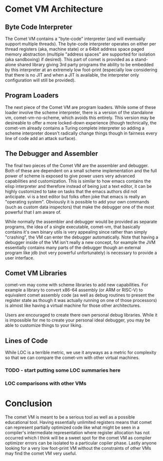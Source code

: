 # Comet VM Architecture

## Byte Code Interpreter

The Comet VM contains a "byte-code" interpreter (and will eventually
support multiple threads). The byte-code interpreter operates on
either per thread registers (aka, machine state) or a 64bit address
space paged memory abstraction (multiple "address spaces" are
supported for isolation (aka sandboxing) if desired). This part of
comet is provided as a stand-alone shared library giving 3rd party
programs the ability to be embedded by this interpreter at an
extremely low foot-print (especially low considering that there is no
JIT and when a JIT is available, the interpreter only configuration
will still be provided).

## Program Loaders

The next piece of the Comet VM are program loaders. While some of
these loader involve the scheme interpreter, there is a version of the
standalone vm, comet-vm-no-scheme, which avoids this entirely. This
version may be desireable to offer a more locked-down experience
(though technically, the comet-vm already contains a Turing complete
interpreter so adding a scheme interpreter doesn't radically change
things though in fairness every line of code add an attack surface).

## The Debugger and Assembler

The final two pieces of the Comet VM are the assembler and
debugger. Both of these are dependent on a small scheme implementation
and the full power of scheme is exposed to give power users very
advanced capabilities and customization. This is similar to how emacs
contains the elisp interpreter and therefore instead of being just a
text editor, it can be highly customized to take on tasks that the
emacs authors did not anticipate. vi is a text editor but folks often
joke that emacs is really an "operating system". Obviously it is
possible to add your own commands (such as custom data inspectors)
that make the debugger one of the most powerful that I am aware of.

While normally the assembler and debugger would be provided as
separate programs, the idea of a single executable, comet-vm, that
basically contains it's own binary utils is very appealing since
rather than simply "crashing", the VM can enter the debugger
automatically. Note that having a debugger inside of the VM isn't
really a new concept, for example the JVM essentially contains many
parts of the debugger though an external program like jdb (not very
powerful unfortunately) is necessary to provide a user interface.

## Comet VM Libraries

comet-vm may come with scheme libraries to add new capabilities. For
example a library to convert x86-64 assembly (or ARM or RISC-V) to
equivalent comet assembly code (as well as debug routines to present
the register state as though it was actually running on one of those
processors) is almost like having a virtual machine for those other
architectures.

Users are encouraged to create there own personal debug
libraries. While it is impossible for me to create your personal ideal
debugger, you may be able to customize things to your liking.

## Lines of Code

While LOC is a terrible metric, we use it anyways as a metric for
complexity so that we can compare the comet-vm with other virtual
machines.

### TODO - start putting some LOC summaries here

### LOC comparisons with other VMs

# Conclusion

The comet VM is meant to be a serious tool as well as a possible
educational tool. Having essentially unlimited registers means that
comet can represent partially optimized code like what might be seen
in a compiler's intermediate representation where register allocation
has not occurred which I think will be a sweet spot for the comet VM
as compiler optimizer errors can be isolated to a particular copiler
phase. Lastly anyone looking for a very low foot-print VM without the
constraints of other VMs may find the comet VM very useful.

